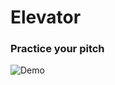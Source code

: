 # Elevator

### Practice your pitch

![Demo](https://media.giphy.com/media/EBnTOYz5LFZesguqtI/giphy.gif)

